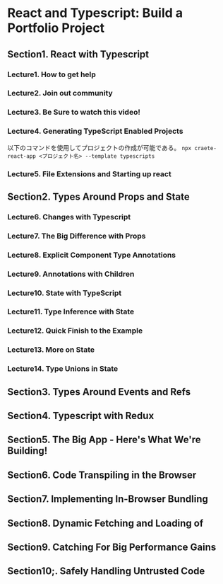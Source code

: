 # React and Typescript: Build a Portfolio Project



## Section1. React with Typescript


### Lecture1. How to get help

### Lecture2. Join out community

### Lecture3. Be Sure to watch this video!

### Lecture4. Generating TypeScript Enabled Projects
以下のコマンドを使用してプロジェクトの作成が可能である。
    ```npx craete-react-app <プロジェクト名> --template typescripts```

### Lecture5. File Extensions and Starting up react


## Section2. Types Around Props and State


### Lecture6. Changes with Typescript

### Lecture7. The Big Difference with Props

### Lecture8. Explicit Component Type Annotations

### Lecture9. Annotations with Children

### Lecture10. State with TypeScript

### Lecture11. Type Inference with State

### Lecture12. Quick Finish to the Example

### Lecture13. More on State

### Lecture14. Type Unions in State

## Section3. Types Around Events and Refs




## Section4. Typescript with Redux




## Section5. The Big App - Here's What We're Building!



## Section6. Code Transpiling in the Browser



## Section7. Implementing In-Browser Bundling



## Section8. Dynamic Fetching and Loading of



## Section9. Catching For Big Performance Gains



## Section10;. Safely Handling Untrusted Code


